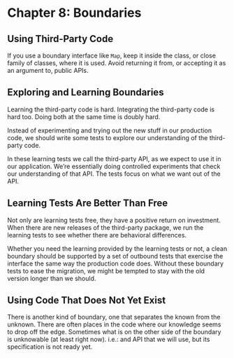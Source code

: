 # Chapter 8: Boundaries

## Using Third-Party Code

If you use a boundary interface like `Map`, keep it inside the class, or close family of classes, where it is used. Avoid returning it from, or accepting it as an argument to, public APIs.

## Exploring and Learning Boundaries

Learning the third-party code is hard. Integrating the third-party code is hard too. Doing both at the same time is doubly hard.

Instead of experimenting and trying out the new stuff in our production code, we should write some tests to explore our understanding of the third-party code.

In these learning tests we call the third-party API, as we expect to use it in our application. We’re essentially doing controlled experiments that check our understanding of that API. The tests focus on what we want out of the API.

## Learning Tests Are Better Than Free

Not only are learning tests free, they have a positive return on investment. When there are new releases of the third-party package, we run the learning tests to see whether there are behavioral differences.

Whether you need the learning provided by the learning tests or not, a clean boundary should be supported by a set of outbound tests that exercise the interface the same way the production code does. Without these boundary tests to ease the migration, we might be tempted to stay with the old version longer than we should.

## Using Code That Does Not Yet Exist

There is another kind of boundary, one that separates the known from the unknown. There are often places in the code where our knowledge seems to drop off the edge. Sometimes what is on the other side of the boundary is unknowable (at least right now). i.e.: and API that we will use, but its specification is not ready yet.


